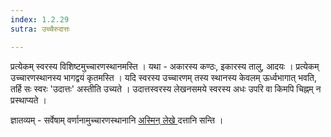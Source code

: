 ```yaml
---
index: 1.2.29
sutra: उच्चैरुदात्तः

---
```

प्रत्येकम् स्वरस्य विशिष्टमुच्चारणस्थानमस्ति । यथा - अकारस्य कण्ठः, इकारस्य तालु, आदयः । प्रत्येकम् उच्चारणस्थानस्य भागद्वयं कृतमस्ति । यदि स्वरस्य उच्चारणम् तस्य स्थानस्य केवलम् ऊर्ध्वभागात् भवति, तर्हि सः स्वरः 'उदात्तः' अस्तीति उच्यते । उदात्तस्वरस्य लेखनसमये स्वरस्य अधः उपरि वा किमपि चिह्नम् न प्रस्थाप्यते ।



ज्ञातव्यम् -  सर्वेषाम् वर्णानामुच्चारणस्थानानि  <a href='https://docs.google.com/document/d/1kJ-jIhwdsNthoafK8ITjMyFwng9YNPpgR4RVbpsJXP4/pub' target='_blank'> अस्मिन् लेखे </a> दत्तानि सन्ति ।

